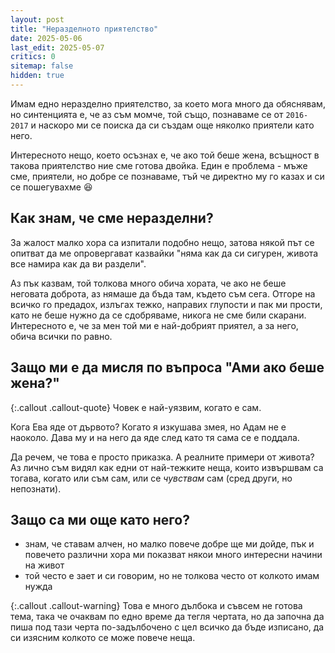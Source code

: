 ```yaml
---
layout: post
title: "Неразделното приятелство"
date: 2025-05-06
last_edit: 2025-05-07
critics: 0
sitemap: false
hidden: true
---
```


Имам едно неразделно приятелство, за което мога много да обяснявам, но синтенцията е, че аз съм момче, той също, познаваме се от `2016-2017` и наскоро ми се поиска да си създам още няколко приятели като него.

Интересното нещо, което осъзнах е, че ако той беше жена, всъщност в такова приятелство ние сме готова двойка. Един е проблема - мъже сме, приятели, но добре се познаваме, тъй че директно му го казах и си се пошегувахме 😆

## Как знам, че сме неразделни?

За жалост малко хора са изпитали подобно нещо, затова някой път се опитват да ме опровергават казвайки "няма как да си сигурен, живота все намира как да ви раздели".

Аз пък казвам, той толкова много обича хората, че ако не беше неговата доброта, аз нямаше да бъда там, където съм сега. Отгоре на всичко го предадох, излъгах тежко, направих глупости и пак ми прости, като не беше нужно да се сдобряваме, никога не сме били скарани. Интересното е, че за мен той ми е най-добрият приятел, а за него, обича всички по равно.

## Защо ми е да мисля по въпроса "Ами ако беше жена?"

{:.callout .callout-quote}
Човек е най-уязвим, когато е сам.

Кога Ева яде от дървото? Когато я изкушава змея, но Адам не е наоколо. Дава му и на него да яде след като тя сама се е поддала.

Да речем, че това е просто приказка. А реалните примери от живота? Аз лично съм видял как едни от най-тежките неща, които извършвам са тогава, когато или съм сам, или се *чувствам* сам (сред други, но непознати).

## Защо са ми още като него?

- знам, че ставам алчен, но малко повече добре ще ми дойде, пък и повечето различни хора ми показват някои много интересни начини на живот
- той често е зает и си говорим, но не толкова често от колкото имам нужда

{:.callout .callout-warning}
Това е много дълбока и съвсем не готова тема, така че очаквам по едно време да тегля чертата, но да започна да пиша под тази черта по-задълбочено с цел всичко да бъде изписано, да си изясним колкото се може повече неща.
